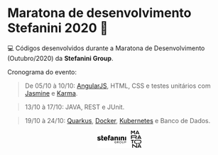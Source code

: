 # Maratona de desenvolvimento Stefanini 2020 :rocket:

:computer: Códigos desenvolvidos durante a Maratona de Desenvolvimento (Outubro/2020) da **Stefanini Group**.

Cronograma do evento:

> De 05/10 à 10/10: [AngularJS](https://angularjs.org/), HTML, CSS e testes unitários com [Jasmine](https://jasmine.github.io/) e [Karma](https://karma-runner.github.io/latest/index.html).

> 13/10 à 17/10: JAVA, REST e JUnit.

> 19/10 à 24/10: [Quarkus](https://quarkus.io/), [Docker](https://www.docker.com/), [Kubernetes](https://kubernetes.io/) e Banco de Dados.



<p align="center">
  <img src="images/maratona.png" width="20%"/>
</p>

